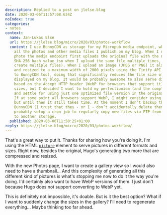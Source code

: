 ```yaml
---
description: Replied to a post on jlelse.blog
date: 2020-03-06T11:57:08.634Z
noIndex: true
categories:
- notes
context:
  name: Jan-Lukas Else
  url: https://jlelse.blog/micro/2020/03/photos-workflow
  content: I use BunnyCDN as storage for my Micropub media endpoint, where I upload
    all the photos and other media files I publish on my blog. When I upload a new
    photo the media endpoint first uploads the original file with the name of it’s
    SHA-256 hash value (so when I upload the same file multiple times, it doesn’t
    create multiple files). When I upload an image (JPEG or PNG) it also gets optimized
    and resized to a maximum width of 2000 pixels using the Tinify API (and then uploaded
    to BunnyCDN too), doing that significantly reduces the file size of the images
    displayed on my blog. It would be probably awesome to also serve different formats
    based on the Accept HTTP header (WebP for browsers that support it) or different
    sizes, but I decided I want to hold my perfectionism (and the complexity) in check
    and settle for using just one optimized file version in the original file format.
    If at some point all browsers support WebP, I might consider using only WebP files,
    but until then it still takes time. At the moment I don’t backup the files from
    BunnyCDN (I trust that they - or I - don’t accidentally delete them), but I could
    probably setup a cron job to regularly copy new files via FTP from their storage
    to another storage.
  published: 2020-03-06T11:58:25+01:00
reply: https://jlelse.blog/micro/2020/03/photos-workflow/
---
```


That's a great way to put it. Thanks for sharing how you're doing it. I'm using the HTML [`picture`](https://developer.mozilla.org/en-US/docs/Web/HTML/Element/picture) element to serve pictures in different formats and sizes. Right now, besides the original, Hugo's generating two more that are compressed and resized.

With the new Photos page, I want to create a gallery view so I would also need to have a thumbnail... And this complexity of generating all this different kind of pictures is what's stopping me now to do it the way you're doing. I'd certainly also want to have WebP versions of them. I just don't because Hugo does not support converting to WebP yet.

This is definitely not impossible, it's doable. But is it the best option? What if I want to suddenly change the sizes in the gallery? I'll need to regenerate everything... Maybe thinking too far ahead.
